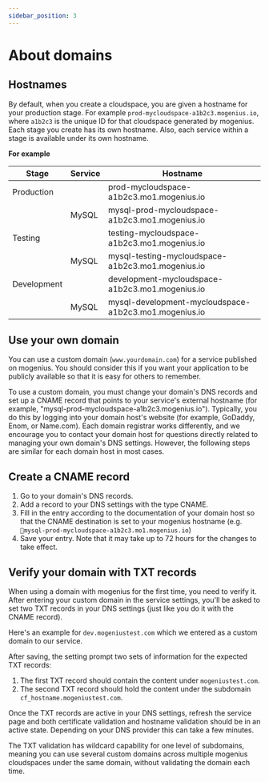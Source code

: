 ```yaml
---
sidebar_position: 3
---
```


# About domains

## Hostnames

By default, when you create a cloudspace, you are given a hostname for your production stage. For example `prod-mycloudspace-a1b2c3.mogenius.io`, where `a1b2c3` is the unique ID for that cloudspace generated by mogenius.
Each stage you create has its own hostname. Also, each service within a stage is available under its own hostname.

**For example**

|Stage|Service|Hostname|
|--|--|--|
| Production || prod-mycloudspace-a1b2c3.mo1.mogenius.io |
|| MySQL | mysql-prod-mycloudspace-a1b2c3.mo1.mogenius.io |
| Testing || testing-mycloudspace-a1b2c3.mo1.mogenius.io |
|| MySQL | mysql-testing-mycloudspace-a1b2c3.mo1.mogenius.io |
| Development || development-mycloudspace-a1b2c3.mo1.mogenius.io |
|| MySQL| mysql-development-mycloudspace-a1b2c3.mo1.mogenius.io |

## Use your own domain

You can use a custom domain (`www.yourdomain.com`) for a service published on mogenius. You should consider this if you want your application to be publicly available so that it is easy for others to remember.

To use a custom domain, you must change your domain's DNS records and set up a CNAME record that points to your service's external hostname (for example, "mysql-prod-mycloudspace-a1b2c3.mogenius.io"). Typically, you do this by logging into your domain host's website (for example, GoDaddy, Enom, or Name.com). Each domain registrar works differently, and we encourage you to contact your domain host for questions directly related to managing your own domain's DNS settings. However, the following steps are similar for each domain host in most cases.

## Create a CNAME record

1. Go to your domain's DNS records.
2. Add a record to your DNS settings with the type CNAME.
3. Fill in the entry according to the documentation of your domain host so that the CNAME destination is set to your mogenius hostname (e.g. `mysql-prod-mycloudspace-a1b2c3.mo1.mogenius.io`)
4. Save your entry. Note that it may take up to 72 hours for the changes to take effect.

## Verify your domain with TXT records

When using a domain with mogenius for the first time, you need to verify it. After entering your custom domain in the service settings, you'll be asked to set two TXT records in your DNS settings (just like you do it with the CNAME record).  

Here's an example for `dev.mogeniustest.com` which we entered as a custom domain to our service.  

After saving, the setting prompt two sets of information for the expected TXT records:
1. The first TXT record should contain the content under `mogeniustest.com`.
2. The second TXT record should hold the content under the subdomain `cf_hostname.mogeniustest.com`.  

Once the TXT records are active in your DNS settings, refresh the service page and both certificate validation and hostname validation should be in an active state. Depending on your DNS provider this can take a few minutes.  

The TXT validation has wildcard capability for one level of subdomains, meaning you can use several custom domains across multiple mogenius cloudspaces under the same domain, without validating the domain each time.
